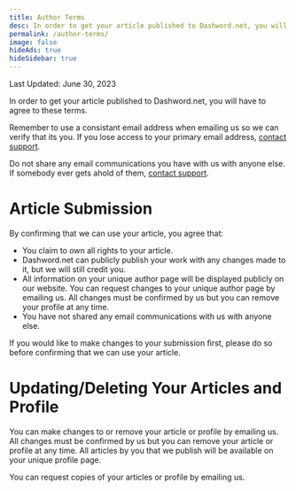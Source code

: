 ```yaml
---
title: Author Terms
desc: In order to get your article published to Dashword.net, you will have to agree to these terms.
permalink: /author-terms/
image: false
hideAds: true
hideSidebar: true
---
```


Last Updated: June 30, 2023

In order to get your article published to Dashword.net, you will have to agree to these terms.

Remember to use a consistant email address when emailing us so we can verify that its you. If you lose access to your primary email address, [contact support](/contact/).

Do not share any email communications you have with us with anyone else. If somebody ever gets ahold of them, [contact support](/contact/).

# Article Submission

By confirming that we can use your article, you agree that:

- You claim to own all rights to your article.
- Dashword.net can publicly publish your work with any changes made to it, but we will still credit you.
- All information on your unique author page will be displayed publicly on our website. You can request changes to your unique author page by emailing us. All changes must be confirmed by us but you can remove your profile at any time.
- You have not shared any email communications with us with anyone else.

If you would like to make changes to your submission first, please do so before confirming that we can use your article.

# Updating/Deleting Your Articles and Profile

You can make changes to or remove your article or profile by emailing us. All changes must be confirmed by us but you can remove your article or profile at any time. All articles by you that we publish will be available on your unique profile page.

You can request copies of your articles or profile by emailing us.